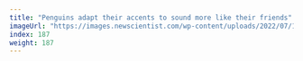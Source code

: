 ```yaml
---
title: "Penguins adapt their accents to sound more like their friends"
imageUrl: "https://images.newscientist.com/wp-content/uploads/2022/07/12172453/SEI_114337758.jpg?width=600"
index: 187
weight: 187
---
```

